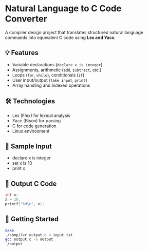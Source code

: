 # Natural Language to C Code Converter

A compiler design project that translates structured natural language commands into equivalent C code using **Lex and Yacc**.

## 💡 Features
- Variable declarations (`declare x is integer`)
- Assignments, arithmetic (`add`, `subtract`, etc.)
- Loops (`for`, `while`), conditionals (`if`)
- User input/output (`take input`, `print`)
- Array handling and indexed operations

## 🛠️ Technologies
- Lex (Flex) for lexical analysis
- Yacc (Bison) for parsing
- C for code generation
- Linux environment

## 📂 Sample Input
- declare x is integer
- set x is 10
- print x

## 📄 Output C Code

```c
int x;
x = 10;
printf("%d\n", x);
```
## 🚀 Getting Started

```bash
make
./compiler output.c < input.txt
gcc output.c -o output
./output
